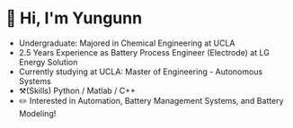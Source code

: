 # 👋 Hi, I'm Yungunn
- Undergraduate: Majored in Chemical Engineering at UCLA
- 2.5 Years Experience as Battery Process Engineer (Electrode) at LG Energy Solution
- Currently studying at UCLA: Master of Engineering - Autonomous Systems
- ⚒️(Skills) Python / Matlab / C++ 
- ✏️ Interested in Automation, Battery Management Systems, and Battery Modeling!
<!---
ko3365/ko3365 is a ✨ special ✨ repository because its `README.md` (this file) appears on your GitHub profile.
You can click the Preview link to take a look at your changes.
--->
